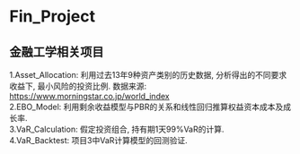 # Fin_Project
## 金融工学相关项目  
1.Asset_Allocation: 利用过去13年9种资产类别的历史数据, 分析得出的不同要求收益下, 最小风险的投资比例. 数据来源: https://www.morningstar.co.jp/world_index  
2.EBO_Model: 利用剩余收益模型与PBR的关系和线性回归推算权益资本成本及成长率.  
3.VaR_Calculation: 假定投资组合, 持有期1天99%VaR的计算.  
4.VaR_Backtest: 项目3中VaR计算模型的回测验证.

